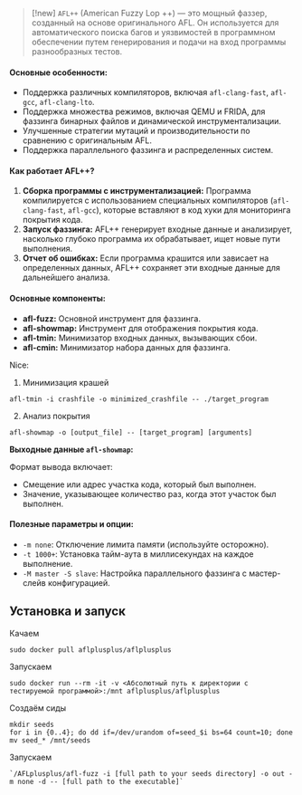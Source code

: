 
> [!new] 
> `AFL++` (American Fuzzy Lop ++) — это мощный фаззер, созданный на основе оригинального AFL. Он используется для автоматического поиска багов и уязвимостей в программном обеспечении путем генерирования и подачи на вход программы разнообразных тестов.

#### **Основные особенности:**

- Поддержка различных компиляторов, включая `afl-clang-fast`, `afl-gcc`, `afl-clang-lto`.
- Поддержка множества режимов, включая QEMU и FRIDA, для фаззинга бинарных файлов и динамической инструментализации.
- Улучшенные стратегии мутаций и производительности по сравнению с оригинальным AFL.
- Поддержка параллельного фаззинга и распределенных систем.

#### **Как работает AFL++?**

1. **Сборка программы с инструментализацией:** Программа компилируется с использованием специальных компиляторов (`afl-clang-fast`, `afl-gcc`), которые вставляют в код хуки для мониторинга покрытия кода.
2. **Запуск фаззинга:** AFL++ генерирует входные данные и анализирует, насколько глубоко программа их обрабатывает, ищет новые пути выполнения.
3. **Отчет об ошибках:** Если программа крашится или зависает на определенных данных, AFL++ сохраняет эти входные данные для дальнейшего анализа.

#### **Основные компоненты:**

- **afl-fuzz:** Основной инструмент для фаззинга.
- **afl-showmap:** Инструмент для отображения покрытия кода.
- **afl-tmin:** Минимизатор входных данных, вызывающих сбои.
- **afl-cmin:** Минимизатор набора данных для фаззинга.

Nice:

1. Минимизация крашей

```shell
afl-tmin -i crashfile -o minimized_crashfile -- ./target_program
```

2. Анализ покрытия

```shell
afl-showmap -o [output_file] -- [target_program] [arguments]
```

 **Выходные данные `afl-showmap`:**
 
Формат вывода включает:
- Смещение или адрес участка кода, который был выполнен.
- Значение, указывающее количество раз, когда этот участок был выполнен.

#### **Полезные параметры и опции:**

- `-m none`: Отключение лимита памяти (используйте осторожно).
- `-t 1000+`: Установка тайм-аута в миллисекундах на каждое выполнение.
- `-M master -S slave`: Настройка параллельного фаззинга с мастер-слейв конфигурацией.
## Установка и запуск

Качаем

```shell
sudo docker pull aflplusplus/aflplusplus
```

Запускаем

```shell
sudo docker run --rm -it -v <Абсолютный путь к директории с тестируемой программой>:/mnt aflplusplus/aflplusplus
```

Создаём сиды

```shell
mkdir seeds
for i in {0..4}; do dd if=/dev/urandom of=seed_$i bs=64 count=10; done
mv seed_* /mnt/seeds
```

Запускаем

```shell
`/AFLplusplus/afl-fuzz -i [full path to your seeds directory] -o out -m none -d -- [full path to the executable]`
```

